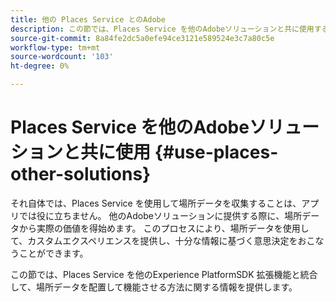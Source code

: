 ```yaml
---
title: 他の Places Service とのAdobe
description: この節では、Places Service を他のAdobeソリューションと共に使用する方法について説明します。
source-git-commit: 8a84fe2dc5a0efe94ce3121e589524e3c7a80c5e
workflow-type: tm+mt
source-wordcount: '103'
ht-degree: 0%

---
```



# Places Service を他のAdobeソリューションと共に使用 {#use-places-other-solutions}

それ自体では、Places Service を使用して場所データを収集することは、アプリでは役に立ちません。 他のAdobeソリューションに提供する際に、場所データから実際の価値を得始めます。 このプロセスにより、場所データを使用して、カスタムエクスペリエンスを提供し、十分な情報に基づく意思決定をおこなうことができます。

この節では、Places Service を他のExperience PlatformSDK 拡張機能と統合して、場所データを配置して機能させる方法に関する情報を提供します。